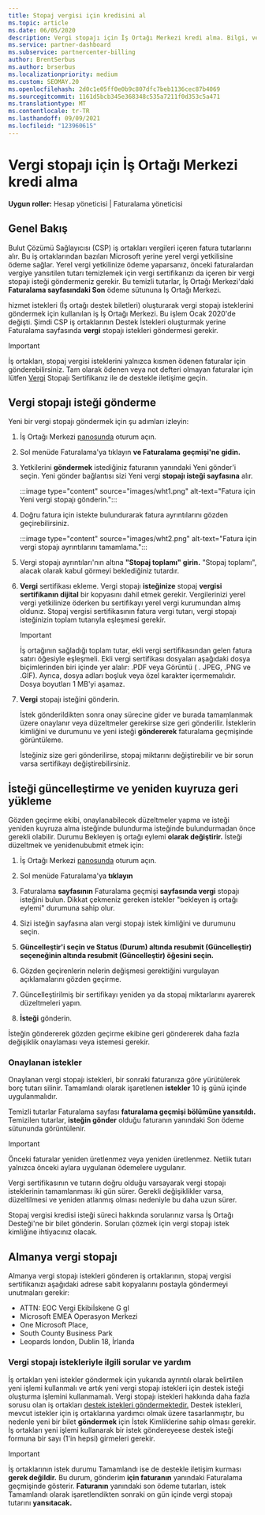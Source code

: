 ```yaml
---
title: Stopaj vergisi için kredisini al
ms.topic: article
ms.date: 06/05/2020
description: Vergi stopajı için İş Ortağı Merkezi kredi alma. Bilgi, vergi stopajı isteği gönderme adımlarını içerir.
ms.service: partner-dashboard
ms.subservice: partnercenter-billing
author: BrentSerbus
ms.author: brserbus
ms.localizationpriority: medium
ms.custom: SEOMAY.20
ms.openlocfilehash: 2d0c1e05ff0e0b9c807dfc7beb1136cec87b4069
ms.sourcegitcommit: 1161d5bcb345e368348c535a7211f0d353c5a471
ms.translationtype: MT
ms.contentlocale: tr-TR
ms.lasthandoff: 09/09/2021
ms.locfileid: "123960615"
---
```

# <a name="receive-credit-on-your-partner-center-account-for-tax-withholding"></a>Vergi stopajı için İş Ortağı Merkezi kredi alma

**Uygun roller:** Hesap yöneticisi | Faturalama yöneticisi

## <a name="overview"></a>Genel Bakış

Bulut Çözümü Sağlayıcısı (CSP) iş ortakları vergileri içeren fatura tutarlarını alır. Bu iş ortaklarından bazıları Microsoft yerine yerel vergi yetkilisine ödeme sağlar. Yerel vergi yetkilinize ödeme yaparsanız, önceki faturalardan vergiye yansıtilen tutarı temizlemek için vergi sertifikanızı da içeren bir vergi stopajı isteği göndermeniz gerekir. Bu temizli tutarlar,  İş Ortağı Merkezi'daki **Faturalama sayfasındaki Son** ödeme sütununa İş Ortağı Merkezi.

hizmet istekleri (İş ortağı destek biletleri) oluşturarak vergi stopajı isteklerini göndermek için kullanılan iş İş Ortağı Merkezi. Bu işlem Ocak 2020'de değişti. Şimdi CSP iş ortaklarının Destek İstekleri oluşturmak yerine Faturalama sayfasında **vergi** stopajı istekleri göndermesi gerekir.

> [!IMPORTANT]
> İş ortakları, stopaj vergisi isteklerini yalnızca kısmen ödenen faturalar için gönderebilirsiniz. Tam olarak ödenen veya not defteri olmayan faturalar için lütfen [Vergi](report-problems-with-partner-center.md) Stopajı Sertifikanız ile de destekle iletişime geçin.

## <a name="submit-a-tax-withholding-request"></a>Vergi stopajı isteği gönderme

Yeni bir vergi stopajı göndermek için şu adımları izleyin:

1. İş Ortağı Merkezi [panosunda](https://partner.microsoft.com/dashboard/home) oturum açın.

2. Sol menüde Faturalama'ya tıklayın **ve Faturalama** **geçmişi'ne gidin.**

3. Yetkilerini **göndermek** istediğiniz faturanın yanındaki Yeni gönder'i seçin. Yeni gönder bağlantısı sizi Yeni vergi **stopajı isteği sayfasına** alır.

   :::image type="content" source="images/wht1.png" alt-text="Fatura için Yeni vergi stopajı gönderin.":::

4. Doğru fatura için istekte bulundurarak fatura ayrıntılarını gözden geçirebilirsiniz.

   :::image type="content" source="images/wht2.png" alt-text="Fatura için vergi stopajı ayrıntılarını tamamlama.":::

5. Vergi stopajı ayrıntıları'nın altına **"Stopaj toplamı" girin.** "Stopaj toplamı", alacak olarak kabul görmeyi beklediğiniz tutardır.

6. **Vergi** sertifikası ekleme. Vergi stopajı **isteğinize** stopaj **vergisi sertifikanın dijital** bir kopyasını dahil etmek gerekir. Vergilerinizi yerel vergi yetkilinize öderken bu sertifikayı yerel vergi kurumundan almış oldunız. Stopaj vergisi sertifikasının fatura vergi tutarı, vergi stopajı isteğinizin toplam tutarıyla eşleşmesi gerekir.

   > [!IMPORTANT]
   > İş ortağının sağladığı toplam tutar, ekli vergi sertifikasından gelen fatura satırı öğesiyle eşleşmeli. Ekli vergi sertifikası dosyaları aşağıdaki dosya biçimlerinden biri içinde yer alalır: .PDF veya Görüntü ( . JPEG, .PNG ve .GIF). Ayrıca, dosya adları boşluk veya özel karakter içermemalıdır. Dosya boyutları 1 MB'yi aşamaz.

7. **Vergi** stopajı isteğini gönderin.

   İstek gönderildikten sonra onay sürecine gider ve burada tamamlanmak üzere onaylanır veya düzeltmeler gerekirse size geri gönderilir. İsteklerin kimliğini ve durumunu ve yeni isteği **göndererek** faturalama geçmişinde görüntüleme.

   İsteğiniz size geri gönderilirse, stopaj miktarını değiştirebilir ve bir sorun varsa sertifikayı değiştirebilirsiniz.

## <a name="update-request-and-resubmit"></a>İsteği güncelleştirme ve yeniden kuyruza geri yükleme

Gözden geçirme ekibi, onaylanabilecek düzeltmeler yapma ve isteği yeniden kuyruza alma isteğinde bulundurma isteğinde bulundurmadan önce gerekli olabilir. Durumu Bekleyen iş ortağı eylemi **olarak değiştirir.** İsteği düzeltmek ve yenidenububmit etmek için:

1. İş Ortağı Merkezi [panosunda](https://partner.microsoft.com/dashboard/home) oturum açın.

2. Sol menüde Faturalama'ya **tıklayın**

3. Faturalama **sayfasının** Faturalama geçmişi **sayfasında vergi** stopajı isteğini bulun. Dikkat çekmeniz gereken istekler "bekleyen iş ortağı eylemi" durumuna sahip olur.

4. Sizi isteğin sayfasına alan vergi stopajı istek kimliğini ve durumunu seçin.

5. **Güncelleştir'i seçin ve Status (Durum) altında resubmit (Güncelleştir)** **seçeneğinin altında resubmit (Güncelleştir) öğesini seçin.**

6. Gözden geçirenlerin nelerin değişmesi gerektiğini vurgulayan açıklamalarını gözden geçirme.

7. Güncelleştirilmiş bir sertifikayı yeniden ya da stopaj miktarlarını ayarerek düzeltmeleri yapın.

8. **İsteği** gönderin.

İsteğin göndererek gözden geçirme ekibine geri göndererek daha fazla değişiklik onaylaması veya istemesi gerekir.

### <a name="approved-requests"></a>Onaylanan istekler

Onaylanan vergi stopajı istekleri, bir sonraki faturanıza göre yürütülerek borç tutarı silinir. Tamamlandı olarak işaretlenen **istekler** 10 iş günü içinde uygulanmalıdır. 

Temizli tutarlar Faturalama sayfası **faturalama geçmişi bölümüne yansıtıldı.** Temizilen tutarlar, **isteğin gönder** olduğu faturanın yanındaki Son ödeme sütununda görüntülenir.

   > [!IMPORTANT]
   > Önceki faturalar yeniden üretlenmez veya yeniden üretlenmez. Netlik tutarı yalnızca önceki aylara uygulanan ödemelere uygulanır.

Vergi sertifikasının ve tutarın doğru olduğu varsayarak vergi stopajı isteklerinin tamamlanması iki gün sürer. Gerekli değişiklikler varsa, düzeltilmesi ve yeniden atlanmış olması nedeniyle bu daha uzun sürer.

Stopaj vergisi kredisi isteği süreci hakkında sorularınız varsa İş Ortağı Desteği'ne bir bilet gönderin. Soruları çözmek için vergi stopajı istek kimliğine ihtiyacınız olacak.

## <a name="german-tax-withholding"></a>Almanya vergi stopajı

Almanya vergi stopajı istekleri gönderen iş ortaklarının, stopaj vergisi sertifikanızı aşağıdaki adrese sabit kopyalarını postayla göndermeyi unutmaları gerekir:

- ATTN: EOC Vergi Ekibiİskene G gl
- Microsoft EMEA Operasyon Merkezi
- One Microsoft Place,
- South County Business Park
- Leopards london, Dublin 18, İrlanda

### <a name="questions-and-assistance-for-tax-withholding-requests"></a>Vergi stopajı istekleriyle ilgili sorular ve yardım

İş ortakları yeni istekler göndermek için yukarıda ayrıntılı olarak belirtilen yeni işlemi kullanmalı ve artık yeni vergi stopajı istekleri için destek isteği oluşturma işlemini kullanmamalı. Vergi stopajı istekleri hakkında daha fazla sorusu olan iş ortakları [destek istekleri göndermektedir.](https://partner.microsoft.com/dashboard/support/csp/servicerequests/create?stage=2&topicid=9227afa6-babf-3917-acee-67db7860f5ed) Destek istekleri, mevcut istekler için iş ortaklarına yardımcı olmak üzere tasarlanmıştır, bu nedenle yeni bir bilet **göndermek** için İstek Kimliklerine sahip olması gerekir. İş ortakları yeni işlemi kullanarak bir istek göndereyeese destek isteği formuna bir sayı (1'in hepsi) girmeleri gerekir. 

   > [!IMPORTANT]
   > İş ortaklarının istek durumu Tamamlandı ise de destekle iletişim kurması **gerek değildir.** Bu durum, gönderim **için faturanın** yanındaki Faturalama geçmişinde gösterir. **Faturanın** yanındaki son ödeme tutarları, istek Tamamlandı olarak işaretlendikten sonraki on gün içinde vergi stopajı tutarını **yansıtacak.**
